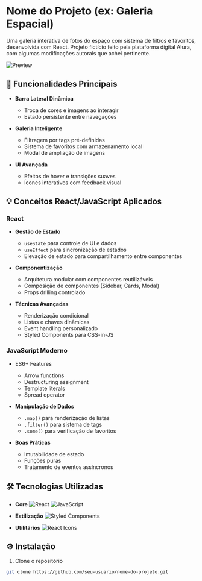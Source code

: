# Nome do Projeto (ex: Galeria Espacial)

Uma galeria interativa de fotos do espaço com sistema de filtros e favoritos, desenvolvida com React.
Projeto fictício feito pela plataforma digital Alura, com algumas modificações autorais que achei pertinente.

![Preview](./preview-gif.gif)

## 🚀 Funcionalidades Principais

- **Barra Lateral Dinâmica**
  - Troca de cores e imagens ao interagir
  - Estado persistente entre navegações

- **Galeria Inteligente**
  - Filtragem por tags pré-definidas
  - Sistema de favoritos com armazenamento local
  - Modal de ampliação de imagens

- **UI Avançada**
  - Efeitos de hover e transições suaves
  - Ícones interativos com feedback visual

## 💡 Conceitos React/JavaScript Aplicados

### React
- **Gestão de Estado**
  - `useState` para controle de UI e dados
  - `useEffect` para sincronização de estados
  - Elevação de estado para compartilhamento entre componentes

- **Componentização**
  - Arquitetura modular com componentes reutilizáveis
  - Composição de componentes (Sidebar, Cards, Modal)
  - Props drilling controlado

- **Técnicas Avançadas**
  - Renderização condicional
  - Listas e chaves dinâmicas
  - Event handling personalizado
  - Styled Components para CSS-in-JS

### JavaScript Moderno
- ES6+ Features
  - Arrow functions
  - Destructuring assignment
  - Template literals
  - Spread operator

- **Manipulação de Dados**
  - `.map()` para renderização de listas
  - `.filter()` para sistema de tags
  - `.some()` para verificação de favoritos

- **Boas Práticas**
  - Imutabilidade de estado
  - Funções puras
  - Tratamento de eventos assíncronos

## 🛠️ Tecnologias Utilizadas

- **Core**
  ![React](https://img.shields.io/badge/React-61DAFB?logo=react&logoColor=white&style=flat)
  ![JavaScript](https://img.shields.io/badge/JavaScript-F7DF1E?logo=javascript&logoColor=black&style=flat)

- **Estilização**
  ![Styled Components](https://img.shields.io/badge/Styled_Components-DB7093?logo=styled-components&logoColor=white&style=flat)

- **Utilitários**
  ![React Icons](https://img.shields.io/badge/React_Icons-FF4081?logo=react&logoColor=white&style=flat)

## ⚙️ Instalação

1. Clone o repositório
```bash
git clone https://github.com/seu-usuario/nome-do-projeto.git